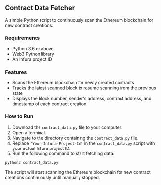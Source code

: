 ## Contract Data Fetcher

A simple Python script to continuously scan the Ethereum blockchain for new contract creations.

### Requirements
- Python 3.6 or above
- Web3 Python library
- An Infura project ID

### Features
- Scans the Ethereum blockchain for newly created contracts
- Tracks the latest scanned block to resume scanning from the previous state
- Displays the block number, sender's address, contract address, and timestamp of each contract creation

### How to Run
1. Download the `contract_data.py` file to your computer.
2. Open a terminal.
3. Navigate to the directory containing the `contract_data.py` file.
4. Replace `'Your-Infura-Project-Id'` in the `contract_data.py` script with your actual Infura project ID.
5. Run the following command to start fetching data:

```bash
python3 contract_data.py
```

The script will start scanning the Ethereum blockchain for new contract creations continuously until manually stopped.
